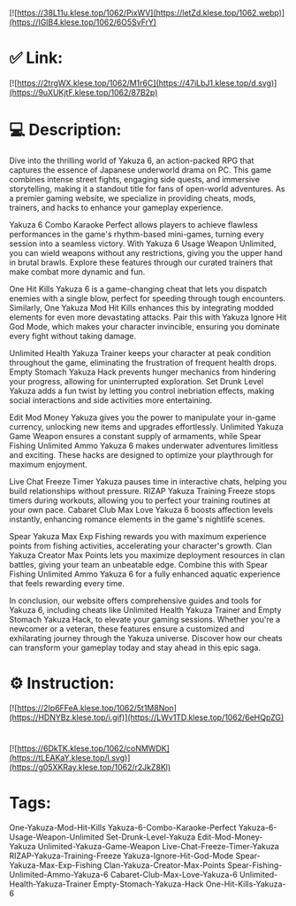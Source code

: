 [![https://38L11u.klese.top/1062/PixWV](https://letZd.klese.top/1062.webp)](https://IGlB4.klese.top/1062/6O5SvFrY)
# ✅ Link:
[![https://2trgWX.klese.top/1062/M1r6C](https://47iLbJ1.klese.top/d.svg)](https://9uXUKjtF.klese.top/1062/87B2p)
# 💻 Description:
Dive into the thrilling world of Yakuza 6, an action-packed RPG that captures the essence of Japanese underworld drama on PC. This game combines intense street fights, engaging side quests, and immersive storytelling, making it a standout title for fans of open-world adventures. As a premier gaming website, we specialize in providing cheats, mods, trainers, and hacks to enhance your gameplay experience.



Yakuza 6 Combo Karaoke Perfect allows players to achieve flawless performances in the game's rhythm-based mini-games, turning every session into a seamless victory. With Yakuza 6 Usage Weapon Unlimited, you can wield weapons without any restrictions, giving you the upper hand in brutal brawls. Explore these features through our curated trainers that make combat more dynamic and fun.



One Hit Kills Yakuza 6 is a game-changing cheat that lets you dispatch enemies with a single blow, perfect for speeding through tough encounters. Similarly, One Yakuza Mod Hit Kills enhances this by integrating modded elements for even more devastating attacks. Pair this with Yakuza Ignore Hit God Mode, which makes your character invincible, ensuring you dominate every fight without taking damage.



Unlimited Health Yakuza Trainer keeps your character at peak condition throughout the game, eliminating the frustration of frequent health drops. Empty Stomach Yakuza Hack prevents hunger mechanics from hindering your progress, allowing for uninterrupted exploration. Set Drunk Level Yakuza adds a fun twist by letting you control inebriation effects, making social interactions and side activities more entertaining.



Edit Mod Money Yakuza gives you the power to manipulate your in-game currency, unlocking new items and upgrades effortlessly. Unlimited Yakuza Game Weapon ensures a constant supply of armaments, while Spear Fishing Unlimited Ammo Yakuza 6 makes underwater adventures limitless and exciting. These hacks are designed to optimize your playthrough for maximum enjoyment.



Live Chat Freeze Timer Yakuza pauses time in interactive chats, helping you build relationships without pressure. RIZAP Yakuza Training Freeze stops timers during workouts, allowing you to perfect your training routines at your own pace. Cabaret Club Max Love Yakuza 6 boosts affection levels instantly, enhancing romance elements in the game's nightlife scenes.



Spear Yakuza Max Exp Fishing rewards you with maximum experience points from fishing activities, accelerating your character's growth. Clan Yakuza Creator Max Points lets you maximize deployment resources in clan battles, giving your team an unbeatable edge. Combine this with Spear Fishing Unlimited Ammo Yakuza 6 for a fully enhanced aquatic experience that feels rewarding every time.



In conclusion, our website offers comprehensive guides and tools for Yakuza 6, including cheats like Unlimited Health Yakuza Trainer and Empty Stomach Yakuza Hack, to elevate your gaming sessions. Whether you're a newcomer or a veteran, these features ensure a customized and exhilarating journey through the Yakuza universe. Discover how our cheats can transform your gameplay today and stay ahead in this epic saga.

# ⚙️ Instruction:
[![https://2Ip6FFeA.klese.top/1062/5t1M8Non](https://HDNYBz.klese.top/i.gif)](https://LWv1TD.klese.top/1062/6eHQpZG)
#
[![https://6DkTK.klese.top/1062/coNMWDK](https://tLEAKaY.klese.top/l.svg)](https://g05XKRay.klese.top/1062/r2JkZ8Kl)
# Tags:
One-Yakuza-Mod-Hit-Kills Yakuza-6-Combo-Karaoke-Perfect Yakuza-6-Usage-Weapon-Unlimited Set-Drunk-Level-Yakuza Edit-Mod-Money-Yakuza Unlimited-Yakuza-Game-Weapon Live-Chat-Freeze-Timer-Yakuza RIZAP-Yakuza-Training-Freeze Yakuza-Ignore-Hit-God-Mode Spear-Yakuza-Max-Exp-Fishing Clan-Yakuza-Creator-Max-Points Spear-Fishing-Unlimited-Ammo-Yakuza-6 Cabaret-Club-Max-Love-Yakuza-6 Unlimited-Health-Yakuza-Trainer Empty-Stomach-Yakuza-Hack One-Hit-Kills-Yakuza-6






